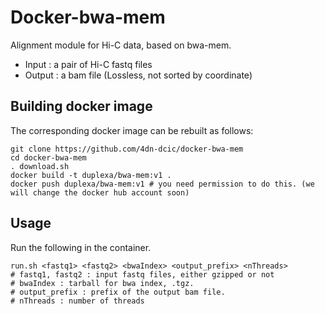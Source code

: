 # Docker-bwa-mem

Alignment module for Hi-C data, based on bwa-mem.
* Input : a pair of Hi-C fastq files
* Output : a bam file (Lossless, not sorted by coordinate)

## Building docker image
The corresponding docker image can be rebuilt as follows:
```
git clone https://github.com/4dn-dcic/docker-bwa-mem
cd docker-bwa-mem
. download.sh
docker build -t duplexa/bwa-mem:v1 .
docker push duplexa/bwa-mem:v1 # you need permission to do this. (we will change the docker hub account soon)
```

## Usage
Run the following in the container.
```
run.sh <fastq1> <fastq2> <bwaIndex> <output_prefix> <nThreads>
# fastq1, fastq2 : input fastq files, either gzipped or not
# bwaIndex : tarball for bwa index, .tgz.
# output_prefix : prefix of the output bam file.
# nThreads : number of threads 
```
